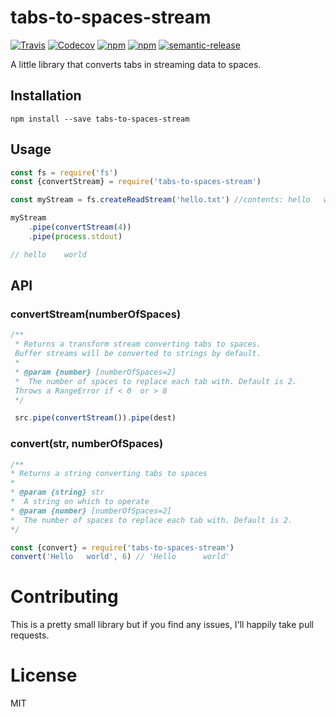 # tabs-to-spaces-stream
[![Travis](https://img.shields.io/travis/emilkloeden/tabs-to-spaces-stream.svg)](https://travis-ci.org/emilkloeden/tabs-to-spaces-stream) 
[![Codecov](https://img.shields.io/codecov/c/github/emilkloeden/tabs-to-spaces-stream.svg)](https://codecov.io/gh/emilkloeden/tabs-to-spaces-stream) 
[![npm](https://img.shields.io/npm/dt/tabs-to-spaces-stream.svg)](https://www.npmjs.com/package/tabs-to-spaces-stream) 
[![npm](https://img.shields.io/npm/v/tabs-to-spaces-stream.svg)](https://www.npmjs.com/package/tabs-to-spaces-stream) 
[![semantic-release](https://img.shields.io/badge/%20%20%F0%9F%93%A6%F0%9F%9A%80-semantic--release-e10079.svg)](https://github.com/semantic-release/semantic-release)

A little library that converts tabs in streaming data to spaces.

## Installation
```npm install --save tabs-to-spaces-stream```

## Usage
```js
const fs = require('fs')
const {convertStream} = require('tabs-to-spaces-stream')

const myStream = fs.createReadStream('hello.txt') //contents: hello   world

myStream
    .pipe(convertStream(4))
    .pipe(process.stdout)

// hello    world
```

## API
### convertStream(numberOfSpaces)
```js
/**
 * Returns a transform stream converting tabs to spaces. 
 Buffer streams will be converted to strings by default.
 *
 * @param {number} [numberOfSpaces=2]
 *  The number of spaces to replace each tab with. Default is 2.
 Throws a RangeError if < 0  or > 8
 */

 src.pipe(convertStream()).pipe(dest)
 ```

### convert(str, numberOfSpaces)

 ```js
/**
 * Returns a string converting tabs to spaces
 *
 * @param {string} str
 *  A string on which to operate
 * @param {number} [numberOfSpaces=2]
 *  The number of spaces to replace each tab with. Default is 2.
 */

 const {convert} = require('tabs-to-spaces-stream')
 convert('Hello   world', 6) // 'Hello      world'
 ```

# Contributing
This is a pretty small library but if you find any issues, I'll happily take pull requests.

# License
MIT